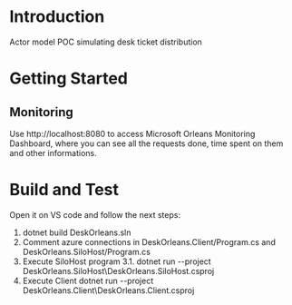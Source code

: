 # Introduction
Actor model POC simulating desk ticket distribution

# Getting Started

## Monitoring

Use http://localhost:8080 to access Microsoft Orleans Monitoring Dashboard, where you can see all the requests done, time spent on them and other informations.

# Build and Test

Open it on VS code and follow the next steps:

1. dotnet build DeskOrleans.sln
2. Comment azure connections in DeskOrleans.Client/Program.cs and DeskOrleans.SiloHost/Program.cs
3. Execute SiloHost program
   3.1. dotnet run --project DeskOrleans.SiloHost\DeskOrleans.SiloHost.csproj
4. Execute Client dotnet run --project DeskOrleans.Client\DeskOrleans.Client.csproj